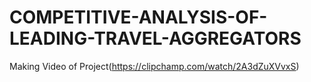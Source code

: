 # COMPETITIVE-ANALYSIS-OF-LEADING-TRAVEL-AGGREGATORS



Making Video of Project(https://clipchamp.com/watch/2A3dZuXVvxS)
